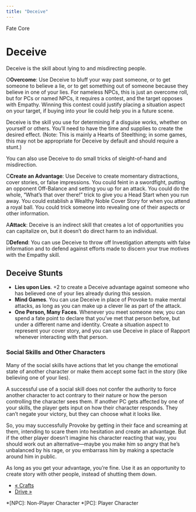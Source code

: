 ```yaml
---
title: "Deceive"
---
```

    
Fate Core

#  Deceive

Deceive is the skill about lying to and misdirecting people.

<span class="fate_font">O</span>**Overcome**: Use Deceive to bluff your way past
someone, or to get someone to believe a lie, or to get something out of
someone because they believe in one of your lies. For nameless NPCs, this is
just an overcome roll, but for PCs or named NPCs, it requires a contest, and
the target opposes with Empathy. Winning this contest could justify placing a
situation aspect on your target, if buying into your lie could help you in a
future scene.

Deceive is the skill you use for determining if a disguise works, whether on
yourself or others. You’ll need to have the time and supplies to create the
desired effect. (Note: This is mainly a Hearts of Steelthing; in some games,
this may not be appropriate for Deceive by default and should require a
stunt.)

You can also use Deceive to do small tricks of sleight-of-hand and
misdirection.

<span class="fate_font">C</span>**Create an Advantage**: Use Deceive to create
momentary distractions, cover stories, or false impressions. You could feint
in a swordfight, putting an opponent <span class="aspect">Off-Balance</span> and
setting you up for an attack. You could do the whole, “What’s that over
there!” trick to give you a <span class="aspect">Head Start</span> when you run away.
You could establish a <span class="aspect">Wealthy Noble Cover Story</span> for when
you attend a royal ball. You could trick someone into revealing one of their
aspects or other information.

<span class="fate_font">A</span>**Attack**: Deceive is an indirect skill that creates
a lot of opportunities you can capitalize on, but it doesn’t do direct harm to
an individual.

<span class="fate_font">D</span>**Defend**: You can use Deceive to throw off
Investigation attempts with false information and to defend against efforts
made to discern your true motives with the Empathy skill.

## Deceive Stunts

  * **Lies upon Lies**. +2 to create a Deceive advantage against someone who has believed one of your lies already during this session.
  * **Mind Games**. You can use Deceive in place of Provoke to make mental attacks, as long as you can make up a clever lie as part of the attack.
  * **One Person, Many Faces**. Whenever you meet someone new, you can spend a fate point to declare that you’ve met that person before, but under a different name and identity. Create a situation aspect to represent your cover story, and you can use Deceive in place of Rapport whenever interacting with that person.

### Social Skills and Other Characters

Many of the social skills have actions that let you change the emotional state
of another character or make them accept some fact in the story (like
believing one of your lies).

A successful use of a social skill does not confer the authority to force
another character to act contrary to their nature or how the person
controlling the character sees them. If another PC gets affected by one of
your skills, the player gets input on how their character responds. They can’t
negate your victory, but they can choose what it looks like.

So, you may successfully Provoke by getting in their face and screaming at
them, intending to scare them into hesitation and create an advantage. But if
the other player doesn’t imagine his character reacting that way, you should
work out an alternative—maybe you make him so angry that he’s unbalanced by
his rage, or you embarrass him by making a spectacle around him in public.

As long as you get your advantage, you’re fine. Use it as an opportunity to
create story with other people, instead of shutting them down.

  * [« Crafts](/fate-core/crafts)
  * [Drive »](/fate-core/drive)

  *[NPC]: Non-Player Character
  *[PC]: Player Character

